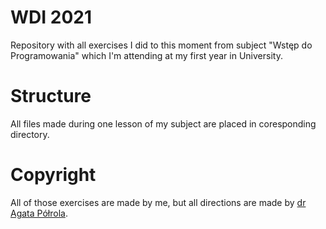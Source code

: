 # WDI 2021

Repository with all exercises I did to this moment from subject "Wstęp do Programowania" which I'm attending at my first year in University.

# Structure
All files made during one lesson of my subject are placed in coresponding directory.

# Copyright
All of those exercises are made by me, but all directions are made by [dr Agata Półrola](https://www.math.uni.lodz.pl//~polrola/strony/str-2122z-wdprog.html).

